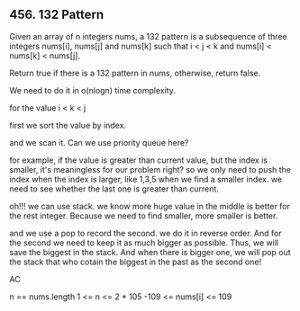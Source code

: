 ## 456. 132 Pattern

Given an array of n integers nums, a 132 pattern is a subsequence of three integers nums[i], nums[j] and nums[k] such that i < j < k and nums[i] < nums[k] < nums[j].

Return true if there is a 132 pattern in nums, otherwise, return false.

We need to do it in o(nlogn) time complexity.

for the value i < k < j

first we sort the value by index.

and we scan it. Can we use priority queue here?

for example, if the value is greater than current value, but the index is smaller, it's meaningless for our problem right? so we only need to push the index when the index is larger, like 1,3,5 when we find a smaller index. we need to see whether the last one is greater than current.

oh!!! we can use stack. we know more huge value in the middle is better for the rest integer. Because we need to find smaller, more smaller is better.

and we use a pop to record the second. we do it in reverse order. And for the second we need to keep it as much bigger as possible. Thus, we will save the biggest in the stack. And when there is bigger one, we will pop out the stack that who cotain the biggest in the past as the second one!

AC

n == nums.length
1 <= n <= 2 * 105
-109 <= nums[i] <= 109